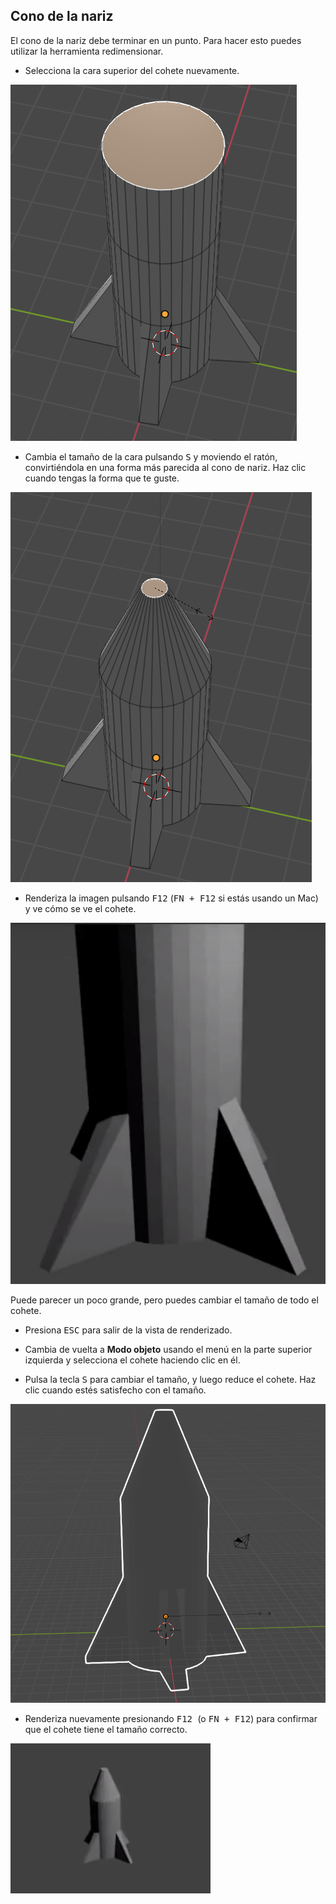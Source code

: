 ## Cono de la nariz

El cono de la nariz debe terminar en un punto. Para hacer esto puedes utilizar la herramienta redimensionar.

+ Selecciona la cara superior del cohete nuevamente.

![Herramienta de extremos de cubo](images/blender-rocket-top-face.png)

+ Cambia el tamaño de la cara pulsando <kbd>S</kbd> y moviendo el ratón, convirtiéndola en una forma más parecida al cono de nariz. Haz clic cuando tengas la forma que te guste.

![Ajustar el tamaño de la cara](images/blender-rocket-cone-nose.png)

+ Renderiza la imagen pulsando <kbd>F12</kbd> (<kbd>FN + F12</kbd> si estás usando un Mac) y ve cómo se ve el cohete.

![Renderiza el cohete](images/blender-rocket-render-1.png)

Puede parecer un poco grande, pero puedes cambiar el tamaño de todo el cohete.

+ Presiona <kbd>ESC</kbd> para salir de la vista de renderizado.

+ Cambia de vuelta a **Modo objeto** usando el menú en la parte superior izquierda y selecciona el cohete haciendo clic en él.

+ Pulsa la tecla <kbd>S</kbd> para cambiar el tamaño, y luego reduce el cohete. Haz clic cuando estés satisfecho con el tamaño.

![Cambiar el tamaño del cohete](images/blender-rocket-resize.png)

+ Renderiza nuevamente presionando <kbd> F12 </kbd> (o <kbd>FN + F12</kbd>) para confirmar que el cohete tiene el tamaño correcto.

![Cohete pequeño renderizado](images/blender-rocket-render-2.png)
